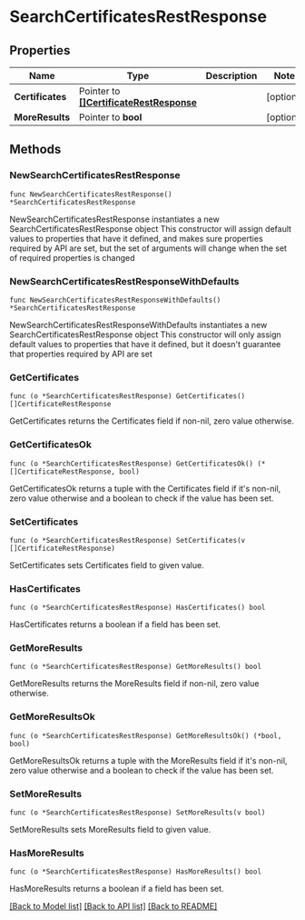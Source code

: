 # SearchCertificatesRestResponse

## Properties

Name | Type | Description | Notes
------------ | ------------- | ------------- | -------------
**Certificates** | Pointer to [**[]CertificateRestResponse**](CertificateRestResponse.md) |  | [optional] 
**MoreResults** | Pointer to **bool** |  | [optional] 

## Methods

### NewSearchCertificatesRestResponse

`func NewSearchCertificatesRestResponse() *SearchCertificatesRestResponse`

NewSearchCertificatesRestResponse instantiates a new SearchCertificatesRestResponse object
This constructor will assign default values to properties that have it defined,
and makes sure properties required by API are set, but the set of arguments
will change when the set of required properties is changed

### NewSearchCertificatesRestResponseWithDefaults

`func NewSearchCertificatesRestResponseWithDefaults() *SearchCertificatesRestResponse`

NewSearchCertificatesRestResponseWithDefaults instantiates a new SearchCertificatesRestResponse object
This constructor will only assign default values to properties that have it defined,
but it doesn't guarantee that properties required by API are set

### GetCertificates

`func (o *SearchCertificatesRestResponse) GetCertificates() []CertificateRestResponse`

GetCertificates returns the Certificates field if non-nil, zero value otherwise.

### GetCertificatesOk

`func (o *SearchCertificatesRestResponse) GetCertificatesOk() (*[]CertificateRestResponse, bool)`

GetCertificatesOk returns a tuple with the Certificates field if it's non-nil, zero value otherwise
and a boolean to check if the value has been set.

### SetCertificates

`func (o *SearchCertificatesRestResponse) SetCertificates(v []CertificateRestResponse)`

SetCertificates sets Certificates field to given value.

### HasCertificates

`func (o *SearchCertificatesRestResponse) HasCertificates() bool`

HasCertificates returns a boolean if a field has been set.

### GetMoreResults

`func (o *SearchCertificatesRestResponse) GetMoreResults() bool`

GetMoreResults returns the MoreResults field if non-nil, zero value otherwise.

### GetMoreResultsOk

`func (o *SearchCertificatesRestResponse) GetMoreResultsOk() (*bool, bool)`

GetMoreResultsOk returns a tuple with the MoreResults field if it's non-nil, zero value otherwise
and a boolean to check if the value has been set.

### SetMoreResults

`func (o *SearchCertificatesRestResponse) SetMoreResults(v bool)`

SetMoreResults sets MoreResults field to given value.

### HasMoreResults

`func (o *SearchCertificatesRestResponse) HasMoreResults() bool`

HasMoreResults returns a boolean if a field has been set.


[[Back to Model list]](../README.md#documentation-for-models) [[Back to API list]](../README.md#documentation-for-api-endpoints) [[Back to README]](../README.md)


